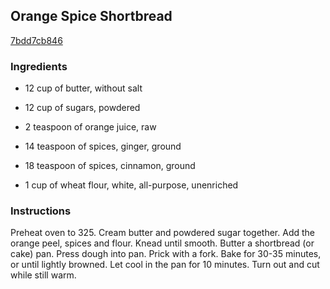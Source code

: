 ## Orange Spice Shortbread

[7bdd7cb846](http://www.food.com/recipe/orange-spice-shortbread-166430)

### Ingredients

 - 12 cup of butter, without salt

 - 12 cup of sugars, powdered

 - 2 teaspoon of orange juice, raw

 - 14 teaspoon of spices, ginger, ground

 - 18 teaspoon of spices, cinnamon, ground

 - 1 cup of wheat flour, white, all-purpose, unenriched

### Instructions

Preheat oven to 325. Cream butter and powdered sugar together. Add the orange peel, spices and flour. Knead until smooth. Butter a shortbread (or cake) pan. Press dough into pan. Prick with a fork. Bake for 30-35 minutes, or until lightly browned. Let cool in the pan for 10 minutes. Turn out and cut while still warm.